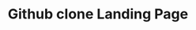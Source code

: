 ---
title: Github clone Landing Page
pubDate: 2023
description: Landing page using github API search engine to search github users
url: "https://github.com/hmmatus/github-profile"
image:
  url: ./works/github-clon.png
  alt: 'Movies webpage screenshot'
tags: ["web development", "next.js", "html", "css", "javascript"]
---